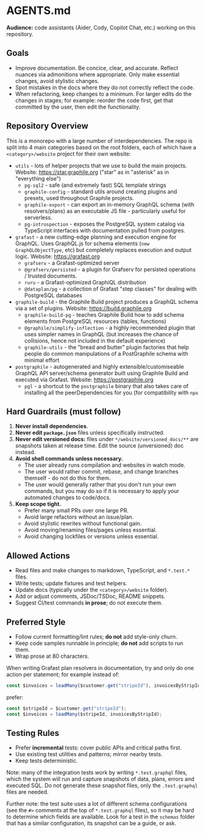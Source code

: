 # AGENTS.md

**Audience:** code assistants (Aider, Cody, Copilot Chat, etc.) working on this
repository.

## Goals

- Improve documentation. Be concice, clear, and accurate. Reflect nuances via
  admonitions where appropriate. Only make essential changes, avoid stylistic
  changes.
- Spot mistakes in the docs where they do not correctly reflect the code.
- When refactoring, keep changes to a minimum. For larger edits do the changes
  in stages; for example: reorder the code first, get that committed by the
  user, then edit the functionality.

## Repository Overview

This is a monorepo with a large number of interdependencies. The repo is split
into 4 main categories based on the root folders, each of which have a
`<category>/website` project for their own website:

- `utils` - lots of helper projects that we use to build the main projects.
  Website: https://star.graphile.org ("star" as in "asterisk" as in "everything
  else")
  - `pg-sql2` - safe (and extremely fast) SQL template strings
  - `graphile-config` - standard utils around creating plugins and presets, used
    throughout Graphile projects.
  - `graphile-export` - can export an in-memory GraphQL schema (with
    resolvers/plans) as an executable JS file - particularly useful for
    serverless.
  - `pg-introspection` - exposes the PostgreSQL system catalog via TypeScript
    interfaces with documentation pulled from postgres.
- `grafast` - a new cutting-edge planning and execution engine for GraphQL. Uses
  GraphQL.js for schema elements (`new GraphQLObjectType`, etc) but completely
  replaces execution and output logic. Website: https://grafast.org
  - `grafserv` - a Grafast-optimized server
  - `@grafserv/persisted` - a plugin for Grafserv for persisted operations /
    trusted documents.
  - `ruru` - a Grafast-optimized GraphiQL distribution
  - `@dataplan/pg` - a collection of Grafast "step classes" for dealing with
    PostgreSQL databases
- `graphile-build` - the Graphile Build project produces a GraphQL schema via a
  set of plugins. Website: https://build.graphile.org
  - `graphile-build-pg` - teaches Graphile Build how to add schema elements from
    PostgreSQL resources (tables, functions)
  - `@graphile/simplify-inflection` - a highly recommended plugin that uses
    simpler names in GraphQL (but increases the chance of collisions, hence not
    included in the default experience)
  - `graphile-utils` - the "bread and butter" plugin factories that help people
    do common manipulations of a PostGraphile schema with minimal effort
- `postgraphile` - autogenerated and highly extensible/customiseable GraphQL API
  server/schema generator built using Graphile Build and executed via Grafast.
  Website: https://postgraphile.org
  - `pgl` - a shortcut to the `postgraphile` binary that also takes care of
    installing all the peerDependencies for you (for compatibility with `npx`

## Hard Guardrails (must follow)

1. **Never install dependencies**.
1. **Never edit `package.json`** files unless specifically instructed.
1. **Never edit versioned docs:** files under `*/website/versioned_docs/**` are
   snapshots taken at release time. Edit the source (unversioned) doc instead.
1. **Avoid shell commands unless necessary.**
   - The user already runs compilation and websites in watch mode.
   - The user would rather commit, rebase, and change branches themself - do not
     do this for them.
   - The user would generally rather that you don't run your own commands, but
     you may do so if it is necessary to apply your automated changes to
     code/docs.
1. **Keep scope tight.**
   - Prefer many small PRs over one large PR.
   - Avoid large refactors without an issue/plan.
   - Avoid stylistic rewrites without functional gain.
   - Avoid moving/renaming files/pages unless essential.
   - Avoid changing lockfiles or versions unless essential.

## Allowed Actions

- Read files and make changes to markdown, TypeScript, and `*.test.*` files.
- Write tests; update fixtures and test helpers.
- Update docs (typically under the `<category>/website` folder).
- Add or adjust comments, JSDoc/TSDoc, README snippets.
- Suggest CI/test commands **in prose**; do not execute them.

## Preferred Style

- Follow current formatting/lint rules; **do not** add style-only churn.
- Keep code samples runnable in principle; **do not** add scripts to run them.
- Wrap prose at 80 characters.

When writing Grafast plan resolvers in documentation, try and only do one action
per statement; for example instead of:

```ts
const $invoices = loadMany($customer.get("stripeId"), invoicesByStripId);
```

prefer:

```ts
const $stripeId = $customer.get("stripeId");
const $invoices = loadMany($stripeId, invoicesByStripId);
```

## Testing Rules

- Prefer **incremental** tests: cover public APIs and critical paths first.
- Use existing test utilities and patterns; mirror nearby tests.
- Keep tests deterministic.

Note: many of the integration tests work by writing `*.test.graphql` files,
which the system will run and capture snapshots of data, plans, errors and
executed SQL. Do not generate these snapshot files, only the `.test.graphql`
files are needed.

Further note: the test suite uses a lot of different schema configurations (see
the `#>` comments at the top of `*.test.graphql` files), so it may be hard to
determine which fields are available. Look for a test in the `schemas` folder
that has a similar configuration, its snapshot can be a guide, or ask.
